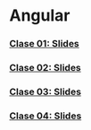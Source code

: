# Angular
### [Clase 01: Slides](http://slides.com/shidalgo/1angular)
### [Clase 02: Slides](http://slides.com/shidalgo/2angular)
### [Clase 03: Slides](http://slides.com/shidalgo/3angular)
### [Clase 04: Slides](http://slides.com/shidalgo/4angular)